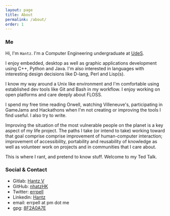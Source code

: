 ```yaml
---
layout: page
title: About
permalink: /about/
order: 1
---
```


### Me

Hi, I'm `Hantz`. I'm a Computer Engineering undergraduate at
[UdeS](https://www.usherbrooke.ca/about/). 

I enjoy embedded, desktop as well as graphic applications development using
C++, Python and Java. I'm also interested in languages with interesting design
decisions like D-lang, Perl and Lisp(s).

I know my way around a Unix like environment and I'm comfortable using established
dev tools like Git and Bash in my workflow. I enjoy working on open platforms
and care deeply about FLOSS.

I spend my free time reading Orwell, watching Villeneuve's, participating in
GameJams and Hackathons when I'm not creating or improving the tools I find
useful. I also try to write.

Improving the situation of the most vulnerable people on the planet is a key
aspect of my life project. The paths I take (or intend to take) working toward
that goal comprise comprise improvement of human-computer interaction; improvement of
accessibility, portability and reusability of knowledge as well as volunteer
work on projects and in communities that I care about.

This is where I rant, and pretend to know stuff. Welcome to my Ted Talk.


### Social & Contact

- Gitlab: [Hantz V](https://gitlab.com/hantz)
- GitHub: [nhatzHK](https://github.com/nhatzHK)
- Twitter: [errpell](https://twitter.com/errpell)
- Linkedin: [Hantz](https://www.linkedin.com/in/hantzv/)
- email: errpell at pm dot me
- gpg: [8F2A0A7E](http://keys.gnupg.net/pks/lookup?op=vindex&fingerprint=on&search=0x29CA00168F2A047E)
